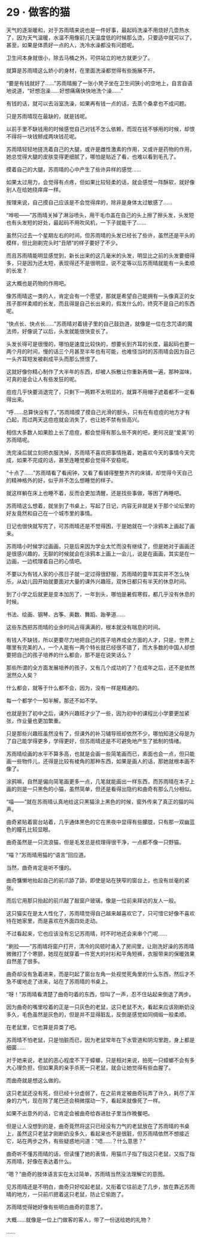 # 29 · 做客的猫

天气的逐渐暖和，对于苏雨晴来说也是一件好事，最起码洗澡不用烧好几壶热水了，因为天气温暖，水温不用像前几天温度低的时候那么烫，只要适中就可以了，甚至，如果是体质好一点的人，洗冷水澡都没有问题呢。

卫生间本身就很小，除去马桶之外，可供站立的地方就更少了。

就算是苏雨晴这么娇小的身材，在里面洗澡都觉得有些施展不开。

“要是有钱就好了……”苏雨晴搬了一张小凳子坐在卫生间狭小的空地上，自言自语地说道，“好想泡澡……好想痛痛快快地洗个澡……”

有钱的话，就可以去浴室洗澡，如果再有钱一点的话，去蒸个桑拿也不成问题。

只是苏雨晴现在最缺的，就是钱呢。

以前手里不缺钱用的时候感觉自己对钱不怎么依赖，而现在钱不够用的时候，却恨不得将一块钱掰成两块钱花呢。

苏雨晴轻轻地搓洗着自己的大腿，或许是雌性激素的作用，又或许是药物的作用，她总觉得大腿的皮肤变得更细腻了，哪怕是贴近了看，也难以看到毛孔了。

摸着自己的大腿，苏雨晴的心中产生了些许异样的感觉……

如果太过用力，会觉得有点疼，但如果比较轻柔的话，就会感觉一阵酥软，就好像别人在给她挠痒痒一样。

按理来说，自己摸自己应该是不会觉得痒的，除非是身体太过敏感了……

“哗啦——”苏雨晴关掉了淋浴喷头，用干毛巾盖在自己的头上擦了擦头发，头发短也有头发短的好处，最起码不用吹风机，一下子就能干了……

虽然只过去一个星期左右的时间，但苏雨晴的头发已经长了些许，虽然还是平头的模样，但比刚剃完头时“丑陋”的样子要好了不少。

而且苏雨晴能明显感觉到，新长出来的这几毫米的头发，明显比之前的头发要细得多，只是因为还太短，表现得还不是很明显，说不定等以后苏雨晴就能有一头柔顺的长发？

这大概也是药物的作用吧。

像苏雨晴这一类的人，肯定会有一个愿望，那就是希望自己能拥有一头像真正的女孩子那样柔顺的长发，而且得是自己长出来的，假发什么的，终究不是自己的东西呢。

“快点长、快点长……”苏雨晴对着镜子里的自己鼓劲道，就像是一位在念咒语的魔法师，好像说了以后，头发就能很快变长了。

头发长得可是很慢的，哪怕是速度比较快的，想要长到齐耳的长度，最起码也要一两个月的时间，慢的话三个月甚至半年也有可能，也难怪当时的苏雨晴会因为自己一头齐耳短发被剃成平头而那么愤恨了。

这就好像你精心制作了大半年的东西，却被人拆散让你重新再做一遍，那种滋味，可真的是会让人有些发狂的呢。

痘痘几乎快要消退完了，只剩下一两颗不太明显的，就算不用帽子遮着都不一定看得出来。

“呼……总算快没有了。”苏雨晴摸了摸自己光滑的额头，只有在有痘痘的地方才有凸起，而过两天这痘痘就会消失了，也让她不禁有些高兴。

相信大多数人如果脸上长了痘痘，都会觉得有那么些不爽的吧，更何况是“爱美”的苏雨晴呢。

洗完澡后就立刻把衣服洗掉，苏雨晴不喜欢把事情拖着，她喜欢今天的事情今天完成，如果不完成的话，甚至连睡觉都会觉得不安稳呢。

“十点了……”苏雨晴看了看闹钟，又看了看铺得整整齐齐的床铺，却觉得今天自己的精神格外的好，似乎并不怎么想睡觉的样子。

就这样躺在床上也睡不着，反而会更加清醒，还是找些事做，等困了再睡吧。

苏雨晴这么想着，就坐到了书桌上，写起了日记，内容无非就是关于那个论坛里的好友竟然和自己在一个城市里的事情。

日记也很快就写完了，可苏雨晴还是不觉得困，于是她就在一个涂鸦本上画起了画来。

苏雨晴小时候学过画画，只是后来因为学业太忙而没有继续了，但是她对于画画还是很感兴趣的，无聊的时候就会在涂鸦本上画上一会儿，说是在画画，其实是在一边画，一边梳理着自己的心情吧。

不要以为有钱人家的小孩日子就一定过得很舒服，苏雨晴的童年其实并不怎么快乐，从幼儿园开始就要面对大量的课外兴趣班，双休日都只有半天的休息时间。

到了小学之后就更是变本加厉了，一年到头，哪怕是暑假寒假，都几乎没有休息的时候。

书法、绘画、钢琴、古筝、奥数、舞蹈、跆拳道……

这些东西把苏雨晴的业余时间占得满满的，根本就没有喘息的时间。

有钱人不缺钱，所以更要尽力地把自己的孩子培养成全方面的人才，只是，世界上哪里有完美的人，一个人能有一两个特长就已经很不错了，而大多数的中国人却想要把自己的孩子培养的什么都会，那不是在说笑话么？

那些所谓的全方面发展培养的孩子，又有几个成功的了？在成年之后，还不是依然泯然众人矣？

什么都会，就等于什么都不会，因为，没有一样是精通的。

每一个都学个一知半解，那还不如不学。

也就是到了初中之后，课外兴趣班才少了一些，因为初中的课程比小学要更加紧张，作业量也更加繁重。

只是那些兴趣班虽然没有了，但课外的补习辅导班却依然不少，哪怕知道父母是为了自己能学得更多，学得更好，但苏雨晴还是不可避免地产生了抵制的情绪。

苏雨晴绘画的水平不算多高，也就是会画一些简笔画而已，素面也会一点，但只能画一些物件儿，还得是比较有棱角的那种东西，如果是画人的话，那她就根本画不像了。

涂鸦嘛，自然是偏向简笔画更多一点，几笔就能画出一样东西，而苏雨晴在本子上画的则是一只黑色的小猫，虽然简单，但还是看得出隐约和曲奇有那么几分相似。

“喵——”就在苏雨晴认真地给这只黑猫涂上黑色的时候，窗外传来了真正的猫的叫声。

曲奇紧贴着窗台站着，几乎通体黑色的它在黑夜中显得有些朦胧，只有那一双幽蓝色的瞳孔比较显眼。

曲奇虽然是一只流浪猫，但是毛发总是梳理得很干净，一点都不像一只野猫。

“喵？”苏雨晴用猫的“语言”回应道。

当然，曲奇肯定是听不懂的。

曲奇慵懒地抬起自己的前爪舔了舔，即使是站在狭窄的窗台上，也没有丝毫的紧张。

而后它用那只抬起的前爪敲了敲窗户玻璃，像是一位前来拜访的友人一般。

这只猫实在是太人性化了，苏雨晴觉得自己越来越喜欢它了，只可惜它好像不喜欢待在她家里，而是喜欢在外面四处走动。

不过看起来，它也应该没有忘记苏雨晴，时不时地还会来串个门呢……

“刷拉——”苏雨晴将窗户打开，清冷的风顿时涌入了房间里，让刚洗好澡的苏雨晴微微打了个寒颤，她现在就穿着一件宽大的衬衫和平角短裤，衣服带来的保暖效果自然差了很多。

曲奇却没有急着进来，而是叼起了窗台左角一处视觉死角里的什么东西，然后才不急不缓地走了进来，站在了苏雨晴的书桌上。

“呀！”苏雨晴看清楚了曲奇叼着的东西，惊叫了一声，忍不住站起来倒退了两步。

因为曲奇的嘴里咬着的正是一只灰色的老鼠，这只老鼠不大，看起来应该刚断奶没多久，毛色虽然是灰色的，但是并不显得脏乱，反倒是感觉如同绸缎一般柔顺。

在老鼠里，它也算是异类了吧。

苏雨晴不怕老鼠，只是怕脏而已，因为老鼠常年在下水管道和阴沟里跑，身上都是细菌……

对于她来说，老鼠的恶心程度不下于蟑螂，只是相对来说，拍死一只蟑螂不会有多大心理负担，但如果真的亲手杀死一只老鼠，就会让她觉得有些血腥了。

而曲奇就是想这么做的。

这只老鼠还没有死，但已经十分虚弱了，在之前肯定被曲奇玩弄了许久，耗尽了浑身的力气，现在除了尾巴还会稍微摆动一下，看起来就像死了一样。

如果不出意外的话，它肯定会被曲奇给吞进肚子里当作晚餐吧。

但是让人没想到的是，曲奇竟然将这只已经没有力气的老鼠放在了苏雨晴的书桌上，虽然这只老鼠才刚断奶没多久，看起来也不是很脏，但苏雨晴依然不想接近它，站在两步之外，有些疑惑地问道：“唔……？什么意思？”

曲奇听不懂苏雨晴的话，但读懂了她的表情，用猫爪子指了指这只老鼠，又指了指苏雨晴，好像在表达着什么。

“嗯？”曲奇的肢体语言实在太过简单，苏雨晴当然没法理解它的意图。

见苏雨晴还是不明白，曲奇只好咬起老鼠，又衔着它往前走了几步，放在靠近苏雨晴的地方，一只前爪摁着这只老鼠，防止它偷跑了。

苏雨晴觉得她好像有些明白曲奇的意思了。

大概……就像是一位上门做客的客人，带了一份送给她的礼物？

……
